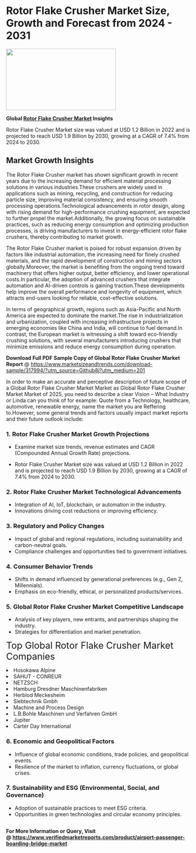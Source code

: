 <H1>Rotor Flake Crusher Market Size, Growth and Forecast from 2024 - 2031</H1><img class="aligncenter size-medium wp-image-584254" src="https://thirdeyenews.in/wp-content/uploads/2024/09/Global-Market-Research-300x168.jpeg" alt="" width="300" height="168" /><p><strong>Global&nbsp;<a href="https://www.marketsizeandtrends.com/download-sample/317994/?utm_source=Github8j?utm_medium=201">Rotor Flake Crusher Market</a> Insights</strong></p><p>Rotor Flake Crusher Market size was valued at USD 1.2 Billion in 2022 and is projected to reach USD 1.9 Billion by 2030, growing at a CAGR of 7.4% from 2024 to 2030.</p><p><h2>Market Growth Insights</h2> <p>The Rotor Flake Crusher market has shown significant growth in recent years due to the increasing demand for efficient material processing solutions in various industries.These crushers are widely used in applications such as mining, recycling, and construction for reducing particle size, improving material consistency, and ensuring smooth processing operations.Technological advancements in rotor design, along with rising demand for high-performance crushing equipment, are expected to further propel the market.Additionally, the growing focus on sustainable practices, such as reducing energy consumption and optimizing production processes, is driving manufacturers to invest in energy-efficient rotor flake crushers, thereby contributing to market growth.</p> <p>The Rotor Flake Crusher market is poised for robust expansion driven by factors like industrial automation, the increasing need for finely crushed materials, and the rapid development of construction and mining sectors globally.Moreover, the market is benefiting from the ongoing trend toward machinery that offers higher output, better efficiency, and lower operational costs.In particular, the adoption of advanced crushers that integrate automation and AI-driven controls is gaining traction.These developments help improve the overall performance and longevity of equipment, which attracts end-users looking for reliable, cost-effective solutions.</p> <p>In terms of geographical growth, regions such as Asia-Pacific and North America are expected to dominate the market.The rise in industrialization and urbanization, coupled with increasing infrastructure projects in emerging economies like China and India, will continue to fuel demand.In contrast, the European market is witnessing a shift toward eco-friendly crushing solutions, with several manufacturers introducing crushers that minimize emissions and reduce energy consumption during operation.</p> <p><span class=""><strong>Download Full PDF Sample Copy of Global Rotor Flake Crusher Market Report</strong> @ <a href="https://www.marketsizeandtrends.com/download-sample/317994/?utm_source=Github8j?utm_medium=201" target="_blank">https://www.marketsizeandtrends.com/download-sample/317994/?utm_source=Github8j?utm_medium=201</a></span></p><p>In order to make an accurate and perceptive description of future scope of a Global&nbsp;Rotor Flake Crusher Market Market as Global&nbsp;Rotor Flake Crusher Market Market of 2025, you need to describe a clear Vision &ndash; What Industry or Linda can you think of for example: Quote from a Technology, healthcare, automotive, renewable energy, name the market you are Reffering to.However, some general trends and factors usually impact market reports and their future outlook include:</p><h3>1.&nbsp;<strong>Rotor Flake Crusher Market Growth Projections</strong></h3><ul><li>Examine market size trends, revenue estimates and CAGR (Compounded Annual Growth Rate) projections.</li><li><p>Rotor Flake Crusher Market size was valued at USD 1.2 Billion in 2022 and is projected to reach USD 1.9 Billion by 2030, growing at a CAGR of 7.4% from 2024 to 2030.</p></li></ul><h3>2.&nbsp;<strong>Rotor Flake Crusher Market Technological Advancements</strong></h3><ul><li>Integration of AI, IoT, blockchain, or automation in the industry.</li><li>Innovations driving cost reductions or improving efficiency.</li></ul><h3>3.&nbsp;<strong>Regulatory and Policy Changes</strong></h3><ul><li>Impact of global and regional regulations, including sustainability and carbon-neutral goals.</li><li>Compliance challenges and opportunities tied to government initiatives.</li></ul><h3>4.&nbsp;<strong>Consumer Behavior Trends</strong></h3><ul><li>Shifts in demand influenced by generational preferences (e.g., Gen Z, Millennials).</li><li>Emphasis on eco-friendly, ethical, or personalized products/services.</li></ul><h3>5.&nbsp;<strong>Global Rotor Flake Crusher Market Competitive Landscape</strong></h3><ul><li>Analysis of key players, new entrants, and partnerships shaping the industry.</li><li>Strategies for differentiation and market penetration.</li></ul><p data-pm-slice="1 1 []"><span style="color: inherit; font-family: inherit; font-size: 25px;">Top Global Rotor Flake Crusher Market Companies</span></p><div class="" data-test-id=""><p><li>Hosokawa Alpine</li><li> SAHUT - CONREUR</li><li> NETZSCH</li><li> Hamburg Dresdner Maschinenfabriken</li><li> Herblod Meckesheim</li><li> Siebtechnik Gmbh</li><li> Machine and Process Design</li><li> L.B.Bohle Maschinen und Verfahren GmbH</li><li> Jupiter</li><li> Carter Day International</li></p></div><h3>6.&nbsp;<strong>Economic and Geopolitical Factors</strong></h3><ul><li>Influence of global economic conditions, trade policies, and geopolitical events.</li><li>Resilience of the market to inflation, currency fluctuations, or global crises.</li></ul><h3>7.&nbsp;<strong>Sustainability and ESG (Environmental, Social, and Governance)</strong></h3><ul><li>Adoption of sustainable practices to meet ESG criteria.</li><li>Opportunities in green technologies and circular economy principles.</li></ul><h2><strong style="font-size: 14px;">For More Information or Query, Visit @&nbsp;</strong><a style="background-color: #ffffff; font-size: 14px;" href="https://www.marketsizeandtrends.com/report/rotor-flake-crusher-market/" target="_blank">https://www.verifiedmarketreports.com/product/airport-passenger-boarding-bridge-market</a></h2>